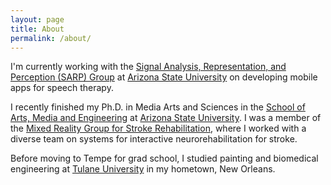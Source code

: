 ```yaml
---
layout: page
title: About
permalink: /about/
---
```

I'm currently working with the [Signal Analysis, Representation, and Perception (SARP) Group](https://chs.asu.edu/research/human-cognition/signal-analysis-representation-and-perception-sarp-laboratory) at [Arizona State University](http://www.asu.edu) on developing mobile apps for speech therapy.  

I recently finished my Ph.D. in Media Arts and Sciences in the [School of Arts, Media and Engineering](http://ame.asu.edu) at [Arizona State University](http://www.asu.edu). I was a member of the [Mixed Reality Group for Stroke Rehabilitation](http://ame2.asu.edu/projects/mrrehab/), where I worked with a diverse team on systems for interactive neurorehabilitation for stroke. 

Before moving to Tempe for grad school, I studied painting and biomedical engineering at [Tulane University](http://tulane.edu) in my hometown, New Orleans. 
